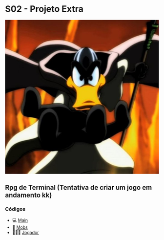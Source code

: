# S02 - Projeto Extra

<div align="center">
<img src="OMagoEImplacavel.jpg" >
</div>

## Rpg de Terminal (Tentativa de criar um jogo em andamento kk)

### Códigos

- 💻 [Main](Principal.java)
- 🐲 [Mobs](Mobs\Mob.java)
- 🧙🏻‍♂️ [Jogador](Jogadores\Jogador.java)
